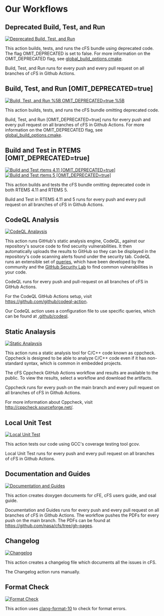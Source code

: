 # Our Workflows

## Deprecated Build, Test, and Run
[![Deprecated Build, Test, and Run](https://github.com/nasa/cfs/actions/workflows/build-cfs-deprecated.yml/badge.svg)](https://github.com/nasa/cfs/actions/workflows/build-cfs-deprecated.yml)

This action builds, tests, and runs the cFS bundle using deprecated code. The flag OMIT_DEPRECATED is set to false. For more information on the OMIT_DEPRECATED flag, see [global_build_options.cmake](https://github.com/nasa/cFE/blob/063b4d8a9c4a7e822af5f3e4017599159b985bb0/cmake/sample_defs/global_build_options.cmake). 

Build, Test, and Run runs for every push and every pull request on all branches of cFS in Github Actions.

## Build, Test, and Run [OMIT_DEPRECATED=true]
[![Build, Test, and Run %5B OMIT_DEPRECATED=true %5B](https://github.com/nasa/cfs/actions/workflows/build-cfs.yml/badge.svg)](https://github.com/nasa/cfs/actions/workflows/build-cfs.yml)

This action builds, tests, and runs the cFS bundle omitting deprecated code.

Build, Test, and Run [OMIT_DEPRECATED=true] runs for every push and every pull request on all branches of cFS in Github Actions. For more information on the OMIT_DEPRECATED flag, see [global_build_options.cmake](https://github.com/nasa/cFE/blob/063b4d8a9c4a7e822af5f3e4017599159b985bb0/cmake/sample_defs/global_build_options.cmake). 

## Build and Test in RTEMS [OMIT_DEPRECATED=true]
[![Build and Test rtems 4.11 [OMIT_DEPRECATED=true]](https://github.com/nasa/cFS/actions/workflows/build-cfs-rtems4.11.yml/badge.svg)](https://github.com/nasa/cFS/actions/workflows/build-cfs-rtems4.11.yml)
[![Build and Test rtems 5 [OMIT_DEPRECATED=true]](https://github.com/nasa/cFS/actions/workflows/build-cfs-rtems5.yml/badge.svg)](https://github.com/nasa/cFS/actions/workflows/build-cfs-rtems5.yml)

This action builds and tests the cFS bundle omitting deprecated code in both RTEMS 4.11 and RTEMS 5.

Build and Test in RTEMS 4.11 and 5 runs for every push and every pull request on all branches of cFS in Github Actions.

## CodeQL Analysis
[![CodeQL Analaysis](https://github.com/nasa/cfs/actions/workflows/codeql-build.yml/badge.svg)](https://github.com/nasa/cfs/actions/workflows/codeql-build.yml)

This action runs GitHub's static analysis engine, CodeQL, against our repository's source code to find security vulnerabilities. It then automatically uploads the results to GitHub so they can be displayed in the repository's code scanning alerts found under the security tab. CodeQL runs an extensible set of [queries](https://github.com/github/codeql), which have been developed by the community and the [GitHub Security Lab](https://securitylab.github.com/) to find common vulnerabilities in your code.

CodeQL runs for every push and pull-request on all branches of cFS in GitHub Actions.

For the CodeQL GitHub Actions setup, visit https://github.com/github/codeql-action.

Our CodeQL action uses a configuration file to use specific queries, which can be found at [.github/codeql](https://github.com/nasa/cFS/tree/main/.github/codeql).

## Static Analaysis
[![Static Analaysis](https://github.com/nasa/cfs/actions/workflows/static-analysis.yml/badge.svg)](https://github.com/nasa/cfs/actions/workflows/static-analysis.yml)

This action runs a static analysis tool for C/C++ code known as cppcheck. Cppcheck is designed to be able to analyze C/C++ code even if it has non-standard syntax, which is common in embedded projects.

The cFS Cppcheck GitHub Actions workflow and results are available to the public. To view the results, select a workflow and download the artifacts.

Cppcheck runs for every push on the main branch and every pull request on all branches of cFS in Github Actions.

For more information about Cppcheck, visit http://cppcheck.sourceforge.net/.

## Local Unit Test
[![Local Unit Test](https://github.com/nasa/osal/actions/workflows/local_unit_test.yml/badge.svg)](https://github.com/nasa/osal/actions/workflows/local_unit_test.yml)

This action tests our code using GCC's coverage testing tool gcov.

Local Unit Test runs for every push and every pull request on all branches of cFS in Github Actions.

## Documentation and Guides
[![Documentation and Guides](https://github.com/nasa/cfs/actions/workflows/build-documentation.yml/badge.svg)](https://github.com/nasa/cfs/actions/workflows/build-documentation.yml)

This action creates doxygen documents for cFE, cFS users guide, and osal guide.

Documentation and Guides runs for every push and every pull request on all branches of cFS in Github Actions. The workflow pushes the PDFs for every push on the main branch. The PDFs can be found at https://github.com/nasa/cfs/tree/gh-pages. 

## Changelog
[![Changelog](https://github.com/nasa/cfs/actions/workflows/changelog.yml/badge.svg)](https://github.com/nasa/cfs/actions/workflows/changelog.yml)

This action creates a changelog file which documents all the issues in cFS.

The Changelog action runs manually. 

## Format Check
[![Format Check](https://github.com/nasa/osal/actions/workflows/format-check.yml/badge.svg)](https://github.com/nasa/osal/actions/workflows/format-check.yml)

This action uses [clang-format-10](https://github.com/nasa/cFS/blob/main/.clang-format) to check for format errors.
